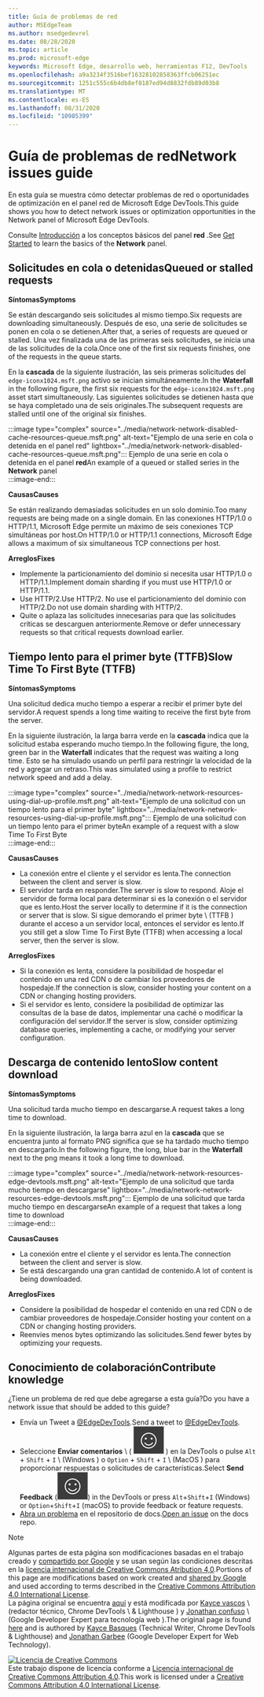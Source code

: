 ```yaml
---
title: Guía de problemas de red
author: MSEdgeTeam
ms.author: msedgedevrel
ms.date: 08/28/2020
ms.topic: article
ms.prod: microsoft-edge
keywords: Microsoft Edge, desarrollo web, herramientas F12, DevTools
ms.openlocfilehash: a9a3234f3516bef16328102858363ffcb06251ec
ms.sourcegitcommit: 1251c555c6b4db8ef8187ed94d8832fdb89d03b8
ms.translationtype: MT
ms.contentlocale: es-ES
ms.lasthandoff: 08/31/2020
ms.locfileid: "10985399"
---
```

<!-- Copyright Kayce Basques and Jonathan Garbee

   Licensed under the Apache License, Version 2.0 (the "License");
   you may not use this file except in compliance with the License.
   You may obtain a copy of the License at

       https://www.apache.org/licenses/LICENSE-2.0

   Unless required by applicable law or agreed to in writing, software
   distributed under the License is distributed on an "AS IS" BASIS,
   WITHOUT WARRANTIES OR CONDITIONS OF ANY KIND, either express or implied.
   See the License for the specific language governing permissions and
   limitations under the License.  -->





# <span data-ttu-id="235af-103">Guía de problemas de red</span><span class="sxs-lookup"><span data-stu-id="235af-103">Network issues guide</span></span>   




<span data-ttu-id="235af-104">En esta guía se muestra cómo detectar problemas de red o oportunidades de optimización en el panel red de Microsoft Edge DevTools.</span><span class="sxs-lookup"><span data-stu-id="235af-104">This guide shows you how to detect network issues or optimization opportunities in the Network panel of Microsoft Edge DevTools.</span></span>  

<span data-ttu-id="235af-105">Consulte [Introducción][NetworkPerformance] a los conceptos básicos del panel **red** .</span><span class="sxs-lookup"><span data-stu-id="235af-105">See [Get Started][NetworkPerformance] to learn the basics of the **Network** panel.</span></span>  

## <span data-ttu-id="235af-106">Solicitudes en cola o detenidas</span><span class="sxs-lookup"><span data-stu-id="235af-106">Queued or stalled requests</span></span>   

**<span data-ttu-id="235af-107">Síntomas</span><span class="sxs-lookup"><span data-stu-id="235af-107">Symptoms</span></span>**  

<span data-ttu-id="235af-108">Se están descargando seis solicitudes al mismo tiempo.</span><span class="sxs-lookup"><span data-stu-id="235af-108">Six requests are downloading simultaneously.</span></span>  <span data-ttu-id="235af-109">Después de eso, una serie de solicitudes se ponen en cola o se detienen.</span><span class="sxs-lookup"><span data-stu-id="235af-109">After that, a series of requests are queued or stalled.</span></span>  <span data-ttu-id="235af-110">Una vez finalizada una de las primeras seis solicitudes, se inicia una de las solicitudes de la cola.</span><span class="sxs-lookup"><span data-stu-id="235af-110">Once one of the first six requests finishes, one of the requests in the queue starts.</span></span>  

<span data-ttu-id="235af-111">En la **cascada** de la siguiente ilustración, las seis primeras solicitudes del `edge-iconx1024.msft.png` activo se inician simultáneamente.</span><span class="sxs-lookup"><span data-stu-id="235af-111">In the **Waterfall** in the following figure, the first six requests for the `edge-iconx1024.msft.png` asset start simultaneously.</span></span>  <span data-ttu-id="235af-112">Las siguientes solicitudes se detienen hasta que se haya completado una de seis originales.</span><span class="sxs-lookup"><span data-stu-id="235af-112">The subsequent requests are stalled until one of the original six finishes.</span></span>  

:::image type="complex" source="../media/network-network-disabled-cache-resources-queue.msft.png" alt-text="Ejemplo de una serie en cola o detenida en el panel red" lightbox="../media/network-network-disabled-cache-resources-queue.msft.png":::
   <span data-ttu-id="235af-114">Ejemplo de una serie en cola o detenida en el panel **red**</span><span class="sxs-lookup"><span data-stu-id="235af-114">An example of a queued or stalled series in the **Network** panel</span></span>  
:::image-end:::  

**<span data-ttu-id="235af-115">Causas</span><span class="sxs-lookup"><span data-stu-id="235af-115">Causes</span></span>**  

<span data-ttu-id="235af-116">Se están realizando demasiadas solicitudes en un solo dominio.</span><span class="sxs-lookup"><span data-stu-id="235af-116">Too many requests are being made on a single domain.</span></span>  <span data-ttu-id="235af-117">En las conexiones HTTP/1.0 o HTTP/1.1, Microsoft Edge permite un máximo de seis conexiones TCP simultáneas por host.</span><span class="sxs-lookup"><span data-stu-id="235af-117">On HTTP/1.0 or HTTP/1.1 connections, Microsoft Edge allows a maximum of six simultaneous TCP connections per host.</span></span>  

**<span data-ttu-id="235af-118">Arreglos</span><span class="sxs-lookup"><span data-stu-id="235af-118">Fixes</span></span>**  

*   <span data-ttu-id="235af-119">Implemente la particionamiento del dominio si necesita usar HTTP/1.0 o HTTP/1.1.</span><span class="sxs-lookup"><span data-stu-id="235af-119">Implement domain sharding if you must use HTTP/1.0 or HTTP/1.1.</span></span>  
*   <span data-ttu-id="235af-120">Use HTTP/2.</span><span class="sxs-lookup"><span data-stu-id="235af-120">Use HTTP/2.</span></span>  <span data-ttu-id="235af-121">No use el particionamiento del dominio con HTTP/2.</span><span class="sxs-lookup"><span data-stu-id="235af-121">Do not use domain sharding with HTTP/2.</span></span>  
*   <span data-ttu-id="235af-122">Quite o aplaza las solicitudes innecesarias para que las solicitudes críticas se descarguen anteriormente.</span><span class="sxs-lookup"><span data-stu-id="235af-122">Remove or defer unnecessary requests so that critical requests download earlier.</span></span>  
    
## <span data-ttu-id="235af-123">Tiempo lento para el primer byte (TTFB)</span><span class="sxs-lookup"><span data-stu-id="235af-123">Slow Time To First Byte (TTFB)</span></span>   

**<span data-ttu-id="235af-124">Síntomas</span><span class="sxs-lookup"><span data-stu-id="235af-124">Symptoms</span></span>**  

<span data-ttu-id="235af-125">Una solicitud dedica mucho tiempo a esperar a recibir el primer byte del servidor.</span><span class="sxs-lookup"><span data-stu-id="235af-125">A request spends a long time waiting to receive the first byte from the server.</span></span>  

<span data-ttu-id="235af-126">En la siguiente ilustración, la larga barra verde en la **cascada** indica que la solicitud estaba esperando mucho tiempo.</span><span class="sxs-lookup"><span data-stu-id="235af-126">In the following figure, the long, green bar in the **Waterfall** indicates that the request was waiting a long time.</span></span>  <span data-ttu-id="235af-127">Esto se ha simulado usando un perfil para restringir la velocidad de la red y agregar un retraso.</span><span class="sxs-lookup"><span data-stu-id="235af-127">This was simulated using a profile to restrict network speed and add a delay.</span></span>  

:::image type="complex" source="../media/network-network-resources-using-dial-up-profile.msft.png" alt-text="Ejemplo de una solicitud con un tiempo lento para el primer byte" lightbox="../media/network-network-resources-using-dial-up-profile.msft.png":::
   <span data-ttu-id="235af-129">Ejemplo de una solicitud con un tiempo lento para el primer byte</span><span class="sxs-lookup"><span data-stu-id="235af-129">An example of a request with a slow Time To First Byte</span></span>  
:::image-end:::  

**<span data-ttu-id="235af-130">Causas</span><span class="sxs-lookup"><span data-stu-id="235af-130">Causes</span></span>**  

*   <span data-ttu-id="235af-131">La conexión entre el cliente y el servidor es lenta.</span><span class="sxs-lookup"><span data-stu-id="235af-131">The connection between the client and server is slow.</span></span>  
*   <span data-ttu-id="235af-132">El servidor tarda en responder.</span><span class="sxs-lookup"><span data-stu-id="235af-132">The server is slow to respond.</span></span>  <span data-ttu-id="235af-133">Aloje el servidor de forma local para determinar si es la conexión o el servidor que es lento.</span><span class="sxs-lookup"><span data-stu-id="235af-133">Host the server locally to determine if it is the connection or server that is slow.</span></span>  <span data-ttu-id="235af-134">Si sigue demorando el primer byte \ (TTFB \) durante el acceso a un servidor local, entonces el servidor es lento.</span><span class="sxs-lookup"><span data-stu-id="235af-134">If you still get a slow Time To First Byte \(TTFB\) when accessing a local server, then the server is slow.</span></span>  
    
**<span data-ttu-id="235af-135">Arreglos</span><span class="sxs-lookup"><span data-stu-id="235af-135">Fixes</span></span>**  

*   <span data-ttu-id="235af-136">Si la conexión es lenta, considere la posibilidad de hospedar el contenido en una red CDN o de cambiar los proveedores de hospedaje.</span><span class="sxs-lookup"><span data-stu-id="235af-136">If the connection is slow, consider hosting your content on a CDN or changing hosting providers.</span></span>  
*   <span data-ttu-id="235af-137">Si el servidor es lento, considere la posibilidad de optimizar las consultas de la base de datos, implementar una caché o modificar la configuración del servidor.</span><span class="sxs-lookup"><span data-stu-id="235af-137">If the server is slow, consider optimizing database queries, implementing a cache, or modifying your server configuration.</span></span>  
    
## <span data-ttu-id="235af-138">Descarga de contenido lento</span><span class="sxs-lookup"><span data-stu-id="235af-138">Slow content download</span></span>   

**<span data-ttu-id="235af-139">Síntomas</span><span class="sxs-lookup"><span data-stu-id="235af-139">Symptoms</span></span>**  

<span data-ttu-id="235af-140">Una solicitud tarda mucho tiempo en descargarse.</span><span class="sxs-lookup"><span data-stu-id="235af-140">A request takes a long time to download.</span></span>  

<span data-ttu-id="235af-141">En la siguiente ilustración, la larga barra azul en la **cascada** que se encuentra junto al formato PNG significa que se ha tardado mucho tiempo en descargarlo.</span><span class="sxs-lookup"><span data-stu-id="235af-141">In the following figure, the long, blue bar in the **Waterfall** next to the png means it took a long time to download.</span></span>  

:::image type="complex" source="../media/network-network-resources-edge-devtools.msft.png" alt-text="Ejemplo de una solicitud que tarda mucho tiempo en descargarse" lightbox="../media/network-network-resources-edge-devtools.msft.png":::
   <span data-ttu-id="235af-143">Ejemplo de una solicitud que tarda mucho tiempo en descargarse</span><span class="sxs-lookup"><span data-stu-id="235af-143">An example of a request that takes a long time to download</span></span>  
:::image-end:::  

**<span data-ttu-id="235af-144">Causas</span><span class="sxs-lookup"><span data-stu-id="235af-144">Causes</span></span>**  

*   <span data-ttu-id="235af-145">La conexión entre el cliente y el servidor es lenta.</span><span class="sxs-lookup"><span data-stu-id="235af-145">The connection between the client and server is slow.</span></span>  
*   <span data-ttu-id="235af-146">Se está descargando una gran cantidad de contenido.</span><span class="sxs-lookup"><span data-stu-id="235af-146">A lot of content is being downloaded.</span></span>  
    
**<span data-ttu-id="235af-147">Arreglos</span><span class="sxs-lookup"><span data-stu-id="235af-147">Fixes</span></span>**  

*   <span data-ttu-id="235af-148">Considere la posibilidad de hospedar el contenido en una red CDN o de cambiar proveedores de hospedaje.</span><span class="sxs-lookup"><span data-stu-id="235af-148">Consider hosting your content on a CDN or changing hosting providers.</span></span>  
*   <span data-ttu-id="235af-149">Reenvíes menos bytes optimizando las solicitudes.</span><span class="sxs-lookup"><span data-stu-id="235af-149">Send fewer bytes by optimizing your requests.</span></span>  
    
## <span data-ttu-id="235af-150">Conocimiento de colaboración</span><span class="sxs-lookup"><span data-stu-id="235af-150">Contribute knowledge</span></span>  

<span data-ttu-id="235af-151">¿Tiene un problema de red que debe agregarse a esta guía?</span><span class="sxs-lookup"><span data-stu-id="235af-151">Do you have a network issue that should be added to this guide?</span></span>  

*   <span data-ttu-id="235af-152">Envía un Tweet a [@EdgeDevTools][MicrosoftEdgeTweet].</span><span class="sxs-lookup"><span data-stu-id="235af-152">Send a tweet to [@EdgeDevTools][MicrosoftEdgeTweet].</span></span>  
*   <span data-ttu-id="235af-153">Seleccione **Enviar comentarios** \ ( ![ Enviar comentarios ][ImageSendFeedbackIcon] \) en la DevTools o pulse `Alt` + `Shift` + `I` \ (Windows \) o `Option` + `Shift` + `I` \ (MacOS \) para proporcionar respuestas o solicitudes de características.</span><span class="sxs-lookup"><span data-stu-id="235af-153">Select **Send Feedback** \(![Send Feedback][ImageSendFeedbackIcon]\) in the DevTools or press `Alt`+`Shift`+`I` \(Windows\) or `Option`+`Shift`+`I` \(macOS\) to provide feedback or feature requests.</span></span>  
*   <span data-ttu-id="235af-154">[Abra un problema][WebFundamentalsIssue] en el repositorio de docs.</span><span class="sxs-lookup"><span data-stu-id="235af-154">[Open an issue][WebFundamentalsIssue] on the docs repo.</span></span>  
    
<!--  
  


-->  

<!-- image links -->  

[ImageSendFeedbackIcon]: ../media/smile-icon.msft.png  

<!-- links -->  

[NetworkPerformance]: ./index.md "Inspeccionar la actividad de la red en Microsoft Edge DevTools | Microsoft docs"  

[MicrosoftEdgeTweet]: https://twitter.com/intent/tweet?text=@EdgeDevTools%20[Network%20Issues%20Guide%20Suggestion]  

[WebFundamentalsIssue]: https://github.com/MicrosoftDocs/edge-developer/issues/new?title=%5BDevTools%20Network%20Issues%20Guide%20Suggestion%5D "Nuevo problema: MicrosoftDocs/Edge-Developer"  

> [!NOTE]
> <span data-ttu-id="235af-157">Algunas partes de esta página son modificaciones basadas en el trabajo creado y [compartido por Google][GoogleSitePolicies] y se usan según las condiciones descritas en la [licencia internacional de Creative Commons Atribution 4,0][CCA4IL].</span><span class="sxs-lookup"><span data-stu-id="235af-157">Portions of this page are modifications based on work created and [shared by Google][GoogleSitePolicies] and used according to terms described in the [Creative Commons Attribution 4.0 International License][CCA4IL].</span></span>  
> <span data-ttu-id="235af-158">La página original se encuentra [aquí](https://developers.google.com/web/tools/chrome-devtools/network/issues) y está modificada por [Kayce vascos][KayceBasques] \ (redactor técnico, Chrome DevTools \ & Lighthouse \) y [Jonathan confuso][JonathanGarbee] \ (Google Developer Expert para tecnología web \).</span><span class="sxs-lookup"><span data-stu-id="235af-158">The original page is found [here](https://developers.google.com/web/tools/chrome-devtools/network/issues) and is authored by [Kayce Basques][KayceBasques] \(Technical Writer, Chrome DevTools \& Lighthouse\) and [Jonathan Garbee][JonathanGarbee] \(Google Developer Expert for Web Technology\).</span></span>  

[![Licencia de Creative Commons][CCby4Image]][CCA4IL]  
<span data-ttu-id="235af-160">Este trabajo dispone de licencia conforme a [Licencia internacional de Creative Commons Attribution 4.0][CCA4IL].</span><span class="sxs-lookup"><span data-stu-id="235af-160">This work is licensed under a [Creative Commons Attribution 4.0 International License][CCA4IL].</span></span>  

[CCA4IL]: https://creativecommons.org/licenses/by/4.0  
[CCby4Image]: https://i.creativecommons.org/l/by/4.0/88x31.png  
[GoogleSitePolicies]: https://developers.google.com/terms/site-policies  
[KayceBasques]: https://developers.google.com/web/resources/contributors/kaycebasques  
[JonathanGarbee]: https://developers.google.com/web/resources/contributors/jonathangarbee
